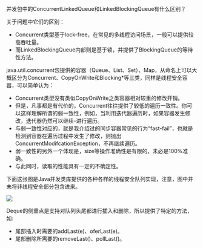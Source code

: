 并发包中的ConcurrentLinkedQueue和LinkedBlockingQueue有什么区别？

关于问题中它们的区别：

* Concurrent类型基于lock-free，在常见的多线程访问场景，一般可以提供较高吞吐量。
* 而LinkedBlockingQueue内部则是基于锁，并提供了BlockingQueue的等待性方法。

java.util.concurrent包提供的容器（Queue、List、Set）、Map，从命名上可以大概区分为Concurrent、CopyOnWrite和Blocking*等三类，同样是线程安全容器，可以简单认为：

* Concurrent类型没有类似CopyOnWrite之类容器相对较重的修改开销。
* 但是，凡事都是有代价的，Concurrent往往提供了较低的遍历一致性。你可以这样理解所谓的弱一致性，例如，当利用迭代器遍历时，如果容器发生修改，迭代器仍然可以继续-进行遍历。
* 与弱一致性对应的，就是我介绍过的同步容器常见的行为“fast-fail”，也就是检测到容器在遍历过程中发生了修改，则抛出ConcurrentModifcationException，不再继续遍历。
* 弱一致性的另外一个体现是，size等操作准确性是有限的，未必是100%准确。
* 与此同时，读取的性能具有一定的不确定性。

下面这张图是Java并发类库提供的各种各样的线程安全队列实现，注意，图中并未将非线程安全部分包含进来。

![](D:\Work\TyporaNotes\note\JavaSE\Java核心技术36讲\pict\20-1.png)

Deque的侧重点是支持对队列头尾都进行插入和删除，所以提供了特定的方法，如:

* 尾部插入时需要的addLast(e)、oferLast(e)。
* 尾部删除所需要的removeLast()、pollLast()。